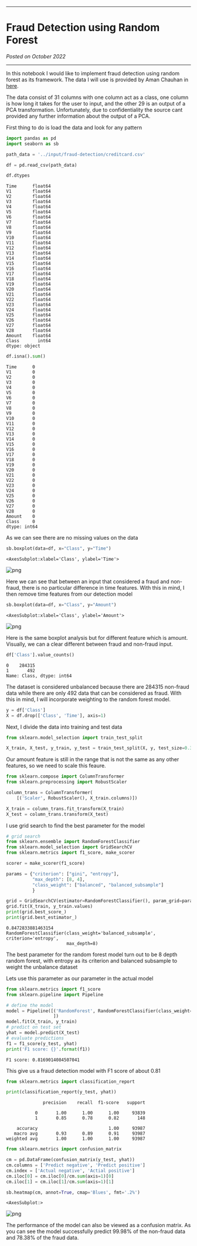 ***

# Fraud Detection using Random Forest

*Posted on October 2022*

***

In this notebook I would like to implement fraud detection using random forest as its framework. The data I will use is provided by Aman Chauhan in [here](https://www.kaggle.com/datasets/whenamancodes/fraud-detection).

The data consist of 31 columns with one column act as a class, one column is how long it takes for the user to input, and the other 29 is an output of a PCA transformation. Unfortunately, due to confidentiality the source cant provided any further information about the output of a PCA.

First thing to do is load the data and look for any pattern


```python
import pandas as pd
import seaborn as sb
```


```python
path_data = '../input/fraud-detection/creditcard.csv'

df = pd.read_csv(path_data)
```


```python
df.dtypes
```




    Time      float64
    V1        float64
    V2        float64
    V3        float64
    V4        float64
    V5        float64
    V6        float64
    V7        float64
    V8        float64
    V9        float64
    V10       float64
    V11       float64
    V12       float64
    V13       float64
    V14       float64
    V15       float64
    V16       float64
    V17       float64
    V18       float64
    V19       float64
    V20       float64
    V21       float64
    V22       float64
    V23       float64
    V24       float64
    V25       float64
    V26       float64
    V27       float64
    V28       float64
    Amount    float64
    Class       int64
    dtype: object


```python
df.isna().sum()
```




    Time      0
    V1        0
    V2        0
    V3        0
    V4        0
    V5        0
    V6        0
    V7        0
    V8        0
    V9        0
    V10       0
    V11       0
    V12       0
    V13       0
    V14       0
    V15       0
    V16       0
    V17       0
    V18       0
    V19       0
    V20       0
    V21       0
    V22       0
    V23       0
    V24       0
    V25       0
    V26       0
    V27       0
    V28       0
    Amount    0
    Class     0
    dtype: int64



As we can see there are no missing values on the data


```python
sb.boxplot(data=df, x="Class", y="Time")
```




    <AxesSubplot:xlabel='Class', ylabel='Time'>




    
![png](output_8_1.png)
    


Here we can see that between an input that considered a fraud and non-fraud, there is no particular difference in time features. With this in mind, I then remove time features from our detection model


```python
sb.boxplot(data=df, x="Class", y="Amount")
```




    <AxesSubplot:xlabel='Class', ylabel='Amount'>




    
![png](output_10_1.png)
    


Here is the same boxplot analysis but for different feature which is amount. Visually, we can a clear different between fraud and non-fraud input.


```python
df['Class'].value_counts()
```




    0    284315
    1       492
    Name: Class, dtype: int64



The dataset is considered unbalanced because there are 284315 non-fraud data while there are only 492 data that can be considered as fraud. With this in mind, I will incorporate weighting to the random forest model.


```python
y = df['Class']
X = df.drop(['Class', 'Time'], axis=1)
```

Next, I divide the data into training and test data


```python
from sklearn.model_selection import train_test_split

X_train, X_test, y_train, y_test = train_test_split(X, y, test_size=0.33, random_state=1)
```

Our amount feature is still in the range that is not the same as any other features, so we need to scale this feaure.


```python
from sklearn.compose import ColumnTransformer
from sklearn.preprocessing import RobustScaler

column_trans = ColumnTransformer(
    [('Scaler', RobustScaler(), X_train.columns)])

X_train = column_trans.fit_transform(X_train)
X_test = column_trans.transform(X_test)
```

I use grid search to find the best parameter for the model


```python
# grid search
from sklearn.ensemble import RandomForestClassifier
from sklearn.model_selection import GridSearchCV
from sklearn.metrics import f1_score, make_scorer

scorer = make_scorer(f1_score)

params = {"criterion": ["gini", "entropy"],
          "max_depth": [8, 4],
          "class_weight": ["balanced", "balanced_subsample"]
          }

grid = GridSearchCV(estimator=RandomForestClassifier(), param_grid=params, error_score='raise', scoring=scorer)
grid.fit(X_train, y_train.values)
print(grid.best_score_)
print(grid.best_estimator_)
```

    0.8472833881463154
    RandomForestClassifier(class_weight='balanced_subsample', criterion='entropy',
                           max_depth=8)
    

The best parameter for the random forest model turn out to be 8 depth random forest, with entropy as its criterion and balanced subsample to weight the unbalance dataset

Lets use this parameter as our parameter in the actual model


```python
from sklearn.metrics import f1_score
from sklearn.pipeline import Pipeline

# define the model
model = Pipeline([('RandomForest', RandomForestClassifier(class_weight='balanced_subsample', criterion='entropy',max_depth=8)),
                  ])
model.fit(X_train, y_train)
# predict on test set
yhat = model.predict(X_test)
# evaluate predictions
f1 = f1_score(y_test, yhat)
print('F1 score: {}'.format(f1))
```

    F1 score: 0.8169014084507041
    

This give us a fraud detection model with F1 score of about 0.81


```python
from sklearn.metrics import classification_report

print(classification_report(y_test, yhat))
```

                  precision    recall  f1-score   support
    
               0       1.00      1.00      1.00     93839
               1       0.85      0.78      0.82       148
    
        accuracy                           1.00     93987
       macro avg       0.93      0.89      0.91     93987
    weighted avg       1.00      1.00      1.00     93987
    
    


```python
from sklearn.metrics import confusion_matrix

cm = pd.DataFrame(confusion_matrix(y_test, yhat))
cm.columns = ['Predict negative', 'Predict positive']
cm.index = ['Actual negative', 'Actial positive']
cm.iloc[0] = cm.iloc[0]/cm.sum(axis=1)[0]
cm.iloc[1] = cm.iloc[1]/cm.sum(axis=1)[1]

sb.heatmap(cm, annot=True, cmap='Blues', fmt='.2%')
```




    <AxesSubplot:>




    
![png](output_25_1.png)
    


The performance of the model can also be viewed as a confusion matrix. As you can see the model successfully predict 99.98% of the non-fraud data and 78.38% of the fraud data.
